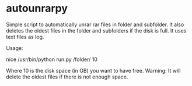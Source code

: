 autounrarpy
===========
Simple script to automatically unrar rar files in folder and subfolder.
It also deletes the oldest files in the folder and subfolders if the disk is full. It uses text files as log.

Usage:

nice /usr/bin/python run.py /folder/ 10

Where 10 is the disk space (in GB) you want to have free. Warning: It will delete the oldest files if there is not enough space.
